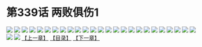 # 第339话 两败俱伤1
![](https://s1.baozimh.com/scomic/sanyanxiaotianlu-samanhua/0/338-8nxc/1.jpg)
![](https://s1.baozimh.com/scomic/sanyanxiaotianlu-samanhua/0/338-8nxc/2.jpg)
![](https://s1.baozimh.com/scomic/sanyanxiaotianlu-samanhua/0/338-8nxc/3.jpg)
![](https://s1.baozimh.com/scomic/sanyanxiaotianlu-samanhua/0/338-8nxc/4.jpg)
![](https://s1.baozimh.com/scomic/sanyanxiaotianlu-samanhua/0/338-8nxc/5.jpg)
![](https://s1.baozimh.com/scomic/sanyanxiaotianlu-samanhua/0/338-8nxc/6.jpg)
![](https://s1.baozimh.com/scomic/sanyanxiaotianlu-samanhua/0/338-8nxc/7.jpg)
![](https://s1.baozimh.com/scomic/sanyanxiaotianlu-samanhua/0/338-8nxc/8.jpg)
![](https://s1.baozimh.com/scomic/sanyanxiaotianlu-samanhua/0/338-8nxc/9.jpg)
![](https://s1.baozimh.com/scomic/sanyanxiaotianlu-samanhua/0/338-8nxc/10.jpg)
![](https://s1.baozimh.com/scomic/sanyanxiaotianlu-samanhua/0/338-8nxc/11.jpg)
![](https://s1.baozimh.com/scomic/sanyanxiaotianlu-samanhua/0/338-8nxc/12.jpg)
![](https://s1.baozimh.com/scomic/sanyanxiaotianlu-samanhua/0/338-8nxc/13.jpg)
![](https://s1.baozimh.com/scomic/sanyanxiaotianlu-samanhua/0/338-8nxc/14.jpg)
![](https://s1.baozimh.com/scomic/sanyanxiaotianlu-samanhua/0/338-8nxc/15.jpg)
![](https://s1.baozimh.com/scomic/sanyanxiaotianlu-samanhua/0/338-8nxc/16.jpg)
![](https://s1.baozimh.com/scomic/sanyanxiaotianlu-samanhua/0/338-8nxc/17.jpg)
![](https://s1.baozimh.com/scomic/sanyanxiaotianlu-samanhua/0/338-8nxc/18.jpg)
![](https://s1.baozimh.com/scomic/sanyanxiaotianlu-samanhua/0/338-8nxc/19.jpg)
![](https://s1.baozimh.com/scomic/sanyanxiaotianlu-samanhua/0/338-8nxc/20.jpg)
![](https://s1.baozimh.com/scomic/sanyanxiaotianlu-samanhua/0/338-8nxc/21.jpg)
![](https://s1.baozimh.com/scomic/sanyanxiaotianlu-samanhua/0/338-8nxc/22.jpg)
![](https://s1.baozimh.com/scomic/sanyanxiaotianlu-samanhua/0/338-8nxc/23.jpg)
![](https://s1.baozimh.com/scomic/sanyanxiaotianlu-samanhua/0/338-8nxc/24.jpg)
![](https://s1.baozimh.com/scomic/sanyanxiaotianlu-samanhua/0/338-8nxc/25.jpg)
![](https://s1.baozimh.com/scomic/sanyanxiaotianlu-samanhua/0/338-8nxc/26.jpg)
![](https://s1.baozimh.com/scomic/sanyanxiaotianlu-samanhua/0/338-8nxc/27.jpg)
[【上一章】](./338.md)
[【目录】](./README.md)
[【下一章】](./340.md)
